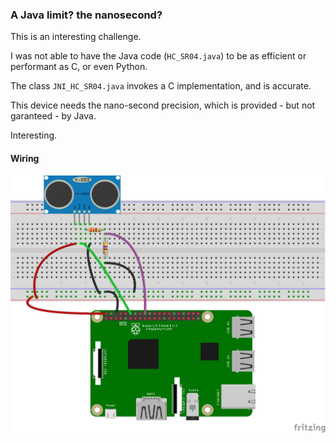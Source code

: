 ### A Java limit? the nanosecond?
This is an interesting challenge.

I was not able to have the Java code (`HC_SR04.java`) to be as efficient or performant as C, or even Python.

The class `JNI_HC_SR04.java` invokes a C implementation, and is accurate.

This device needs the nano-second precision, which is provided - but not garanteed - by Java.

Interesting.

#### Wiring

![Wiring](./HC-SR04_bb.png)
